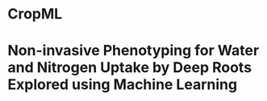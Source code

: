 # CropML
# Non-invasive Phenotyping for Water and Nitrogen Uptake by Deep Roots Explored using Machine Learning
